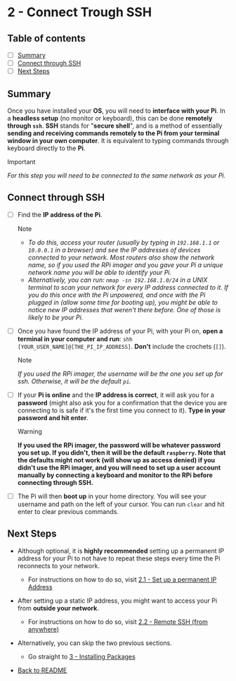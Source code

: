 # 2 - Connect Trough SSH

## Table of contents

- [ ] [Summary](2%20-%20Connect%20Through%20SSH.md#summary)
- [ ] [Connect through SSH](2%20-%20Connect%20Through%20SSH.md#connect-through-ssh)
- [ ] [Next Steps](2%20-%20Connect%20Through%20SSH.md#next-steps)

## Summary

Once you have installed your **OS**, you will need to **interface with your Pi**. In a **headless setup** (no monitor or keyboard), this can be done **remotely through `ssh`**. **SSH** stands for "**secure shell**", and is a method of essentially **sending and receiving commands remotely to the Pi from your terminal window in your own computer**. It is equivalent to typing commands through keyboard directly to the **Pi**.
> [!IMPORTANT]
> *For this step you will need to be connected to the same network as your Pi.*

## Connect through SSH

- [ ] Find the **IP address of the Pi**.
    > [!NOTE]
    >
    > - *To do this, access your router (usually by typing in `192.168.1.1` or `10.0.0.1` in a browser) and see the IP addresses of devices connected to your network. Most routers also show the network name, so if you used the RPi imager and you gave your Pi a unique network name you will be able to identify your Pi.*
    > - *Alternatively, you can run: `nmap -sn 192.168.1.0/24` in a UNIX terminal to scan your network for every IP address connected to it. If you do this once with the Pi unpowered, and once with the Pi plugged in (allow some time for booting up), you might be able to notice new IP addresses that weren't there before. One of those is likely to be your Pi.*

- [ ] Once you have found the IP address of your Pi, with your Pi on, **open a terminal in your computer and run**: `shh [YOUR_USER_NAME]@[THE_PI_IP_ADDRESS]`. **Don't** include the crochets (`[]`).
    > [!NOTE]
    > *If you used the RPi imager, the username will be the one you set up for ssh. Otherwise, it will be the default `pi`.*

- [ ] If your **Pi is online** and the **IP address is correct**, it will ask you for a **password** (might also ask you for a confirmation that the device you are connecting to is safe if it's the first time you connect to it). **Type in your password and hit enter**.
    > [!WARNING]
    > **If you used the RPi imager, the password will be whatever password you set up. If you didn't, then it will be the default `raspberry`. Note that the defaults might not work (will show up as access denied) if you didn't use the RPi imager, and you will need to set up a user account manually by connecting a keyboard and monitor to the RPi before connecting through SSH.**

- [ ] The Pi will then **boot up** in your home directory. You will see your username and path on the left of your cursor. You can run `clear` and hit enter to clear previous commands.

## Next Steps

- Although optional, it is **highly recommended** setting up a permanent IP address for your Pi to not have to repeat these steps every time the Pi reconnects to your network.

  - For instructions on how to do so, visit [2.1 - Set up a permanent IP Address](2.1%20-%20Set%20up%20a%20permanent%20IP%20Address.md)

- After setting up a static IP address, you might want to access your Pi from **outside your network**.

  - For instructions on how to do so, visit [2.2 - Remote SSH (from anywhere)](2.2%20-%20Remote%20SSH%20(from%20anywhere).md)

- Alternatively, you can skip the two previous sections.

  - Go straight to [3 - Installing Packages](3%20-%20Install%20Necessary%20Packages.md)

- [Back to README](README.md)
